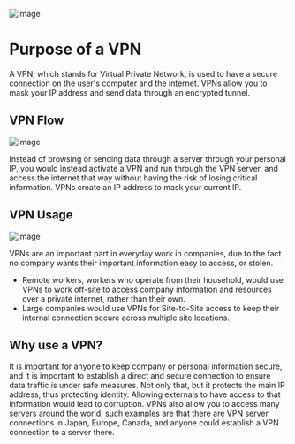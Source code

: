 ![image](https://github.com/achann297/vpn-usage/assets/162517715/a840bcf8-21eb-4878-948d-0798237fdb34)

<h1>Purpose of a VPN</h1>
A VPN, which stands for Virtual Private Network, is used to have a secure connection on the user's computer and the internet. VPNs allow you to mask your IP address and send data through an encrypted tunnel.

<h2>VPN Flow </h2>

![image](https://github.com/achann297/vpn-usage/assets/162517715/86a88d6b-dd9f-452a-966b-49f9137e952f)

Instead of browsing or sending data through a server through your personal IP, you would instead activate a VPN and run through the VPN server, and access the internet that way without having the risk of losing critical information. VPNs create an IP address to mask your current IP.


<h2>VPN Usage</h2>

![image](https://github.com/achann297/vpn-usage/assets/162517715/198fc410-271a-4d1e-8609-64d02666840f)

VPNs are an important part in everyday work in companies, due to the fact no company wants their important information easy to access, or stolen.
- Remote workers, workers who operate from their household, would use VPNs to work off-site to access company information and resources over a private internet, rather than their own.
- Large companies would use VPNs for Site-to-Site access to keep their internal connection secure across multiple site locations.


<h2>Why use a VPN?</h2>

<p>
It is important for anyone to keep company or personal information secure, and it is important to establish a direct and secure connection to ensure data traffic is under safe measures. Not only that, but it protects the main IP address, thus protecting identity. Allowing externals to have access to that information would lead to corruption. VPNs also allow you to access many servers around the world, such examples are that there are VPN server connections in Japan, Europe, Canada, and anyone could establish a VPN connection to a server there.
